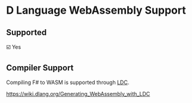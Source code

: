 # D Language WebAssembly Support

## Supported

:ballot_box_with_check: Yes

## Compiler Support

Compiling F# to WASM is supported through [LDC](https://wiki.dlang.org/LDC).

https://wiki.dlang.org/Generating_WebAssembly_with_LDC
